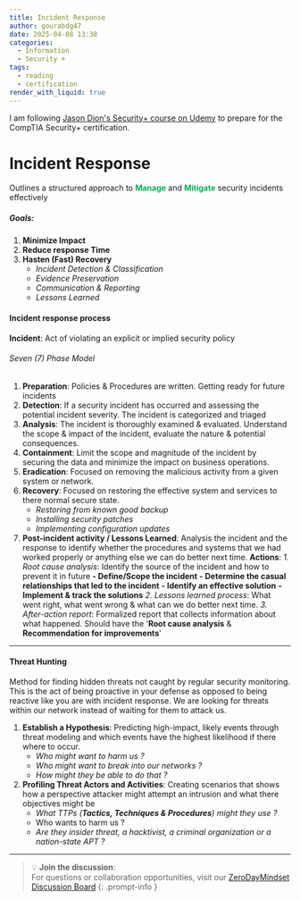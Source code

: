```yaml
---
title: Incident Response
author: gourabdg47
date: 2025-04-08 13:38
categories:
  - Information
  - Security +
tags:
  - reading
  - certification
render_with_liquid: true
---
```

I am following [Jason Dion's Security+ course on Udemy](https://www.udemy.com/course/securityplus/learn/lecture/40324620#overview) to prepare for the CompTIA Security+ certification.

# **Incident Response**
Outlines a structured approach to  **<span style="color:rgb(0, 176, 80)">Manage</span>** and **<span style="color:rgb(0, 176, 80)">Mitigate</span>** security incidents effectively
##### Goals:
1. **Minimize Impact**
2. **Reduce response Time**
3. **Hasten (Fast)  Recovery**
	- *Incident Detection & Classification*
	- *Evidence Preservation*
	- *Communication & Reporting*
	- *Lessons Learned* 

#### Incident response process
__Incident__: Act of violating an explicit or implied security policy
###### Seven (7) Phase Model
1. **Preparation**: Policies & Procedures are written. Getting ready for future incidents
2. **Detection**: If a security incident has occurred and assessing the potential incident severity. The incident is categorized and triaged 
3. **Analysis**: The incident is thoroughly examined & evaluated. Understand the scope & impact of the incident, evaluate the nature & potential consequences. 
4. **Containment**: Limit the scope and magnitude of the incident by securing the data and minimize the impact on business operations.
5. **Eradication**: Focused on removing the malicious activity from a given system or network.
6. **Recovery**: Focused on restoring the effective system and services to there normal secure state.
	- *Restoring from known good backup*
	- *Installing security patches*
	- *Implementing configuration updates* 
7. **Post-incident activity / Lessons Learned**: Analysis the incident and the response to identify whether the procedures and systems that we had worked properly or anything else we can do better next time. 
		**Actions**: 
		*1. Root cause analysis*: Identify the source of the incident and how to prevent it in future
			**- Define/Scope the incident** 
			**- Determine the casual relationships that led to the incident** 
			**- Identify an effective solution**
			**- Implement & track the solutions**
		*2. Lessons learned process*: What went right, what went wrong & what can we do better next time.
		*3. After-action report*: Formalized report that collects information about what happened. Should have the '**Root cause analysis** & **Recommendation for improvements**'

---
#### Threat Hunting
Method for finding hidden threats not caught by regular security monitoring. This is  the act of being proactive in your defense as opposed to being reactive like you are with incident response. We are looking for threats within our network instead of waiting for them to attack us.
1. **Establish a Hypothesis**: Predicting high-impact, likely events through threat modeling and which events have the highest likelihood if there where to occur. 
	- *Who might want to harm us ?*
	- *Who might want to break into our networks ?*
	- *How might they be able to do that ?*
2. **Profiling Threat Actors and Activities**: Creating scenarios that shows how a perspective attacker might attempt an intrusion and what there objectives might be 
	- *What TTPs (**Tactics, Techniques & Procedures**) might they use ?*
	- Who wants to harm us ?
	- *Are they insider threat, a hacktivist, a criminal organization or a nation-state APT ?*

---

> 💡 **Join the discussion**:  
> For questions or collaboration opportunities, visit our [ZeroDayMindset Discussion Board](https://github.com/orgs/X3N0-G0D/discussions)
{: .prompt-info }